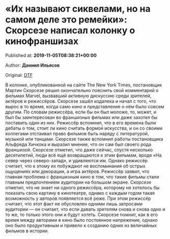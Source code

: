 
# «Их называют сиквелами, но на самом деле это ремейки»: Скорсезе написал колонку о кинофраншизах

Published at: **2019-11-05T08:38:21+00:00**

Author: **Даниил Ильясов**

Original: [DTF](https://dtf.ru/cinema/79606-ih-nazyvayut-sikvelami-no-na-samom-dele-eto-remeyki-skorseze-napisal-kolonku-o-kinofranshizah)

В колонке, опубликованной на сайте The New York Times, постановщик Мартин Скорсезе решил окончательно пояснить свой комментарий о фильмах Marvel, вызвавший активную дискуссию среди зрителей, актёров и режиссёров.
Скорсезе зашёл издалека и начал с того, что вырос в то время, когда само кино и представление о нём было совсем другим. По словам режиссёра, если бы он был моложе, то, может, и был бы заинтересован во франшизных фильмах или даже захотел бы поставить один из них.
Режиссёр вспомнил, что в его времена были дебаты о том, стоит ли кино считать формой искусства, и он со своими коллегами отстаивал право фильмов быть наряду с литературой, музыкой или танцами.
Скорсезе также вспомнил работы постановщика Альфреда Хичкока и выразил мнение, что он сам был своего рода франшизой.
Скорсезе отметил, что даже сейчас, спустя несколько десятилетий, люди всё ещё возвращаются к этим фильмам, вроде «На север через северо-запад», и удивляются им. Однако режиссёр считает, что к этому их побуждают не воспоминания об острых ощущениях или декорации, а игра актёров.
Режиссёр заявил, что главная проблема с франшизным кино в том, что такие фильмы стали главным предпочтением аудитории на большом экране.
Скорсезе отметил, что не знает ни одного режиссёра, которому не хотелось бы показать свою картину в кинотеатре, однако с каждым годом такая возможность у авторов появляется всё реже.
При этом режиссёр считает, что этот факт не обусловлен одними лишь запросами аудитории — он считает, что если давать зрителям снова и снова одно и то же, то только этого они и будут хотеть.
Скорсезе помнит, как в его время между авторами в кино было постоянное напряжение, однако оно было продуктивным и привело к созданию одних из величайных фильмов в истории.
